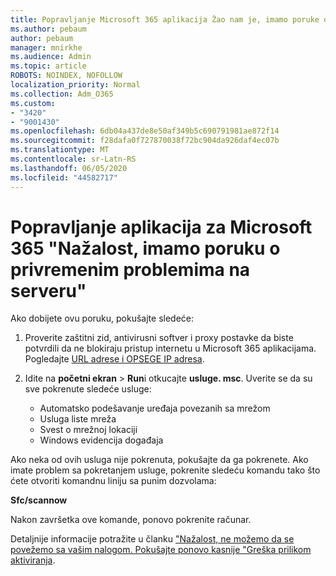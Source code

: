 ```yaml
---
title: Popravljanje Microsoft 365 aplikacija Žao nam je, imamo poruke o privremenom serveru
ms.author: pebaum
author: pebaum
manager: mnirkhe
ms.audience: Admin
ms.topic: article
ROBOTS: NOINDEX, NOFOLLOW
localization_priority: Normal
ms.collection: Adm_O365
ms.custom:
- "3420"
- "9001430"
ms.openlocfilehash: 6db04a437de8e50af349b5c690791981ae872f14
ms.sourcegitcommit: f28dafa0f727870038f72bc904da926daf4ec07b
ms.translationtype: MT
ms.contentlocale: sr-Latn-RS
ms.lasthandoff: 06/05/2020
ms.locfileid: "44582717"
---
```

# <a name="fixing-the-microsoft-365-apps-sorry-we-are-having-temporary-server-issues-message"></a>Popravljanje aplikacija za Microsoft 365 "Nažalost, imamo poruku o privremenim problemima na serveru"

Ako dobijete ovu poruku, pokušajte sledeće:

1. Proverite zaštitni zid, antivirusni softver i proxy postavke da biste potvrdili da ne blokiraju pristup internetu u Microsoft 365 aplikacijama. Pogledajte [URL adrese i OPSEGE IP adresa](https://docs.microsoft.com/office365/enterprise/urls-and-ip-address-ranges).

2. Idite na **početni ekran**  >  **Run**i otkucajte **usluge. msc**. Uverite se da su sve pokrenute sledeće usluge:
    - Automatsko podešavanje uređaja povezanih sa mrežom
    - Usluga liste mreža
    - Svest o mrežnoj lokaciji
    - Windows evidencija događaja

Ako neka od ovih usluga nije pokrenuta, pokušajte da ga pokrenete. Ako imate problem sa pokretanjem usluge, pokrenite sledeću komandu tako što ćete otvoriti komandnu liniju sa punim dozvolama:

**Sfc/scannow**

Nakon završetka ove komande, ponovo pokrenite računar.

Detaljnije informacije potražite u članku ["Nažalost, ne možemo da se povežemo sa vašim nalogom. Pokušajte ponovo kasnije "Greška prilikom aktiviranja](https://docs.microsoft.com/office/troubleshoot/activation-installation/issue-when-activate-office-from-office-365).